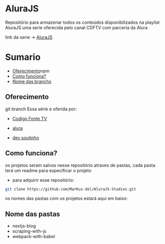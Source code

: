 # AluraJS
Repositório para armazenar todos os conteúdos disponibilizados na playlist AluraJS uma serie oferecida pelo canal CDFTV com parceria da Alura

link da serie -> [AluraJS](https://www.youtube.com/playlist?list=PLVc5bWuiFQ8HA-_-_wjRSSrR27IqfbtPc)

# Sumario
+ [Oferecimento]()npm
+ [Como funciona?]()
+ [Nome das branchs]()

## Oferecimento
git branch
Essa série e oferida por:

+ [Codigo Fonte TV](https://www.youtube.com/c/codigofontetv/featured)

+ [alura](https://www.alura.com.br/)

+ [dev soutinho](https://www.youtube.com/results?search_query=dev+soutinho)

## Como funciona?
os projetos seram salvos nesse repositório atraves de pastas, cada pasta terá um readme para especificar o projeto

+ para adquirir esse repositório:
~~~bash
git clone https://github.com/MarKus-del/AluraJS-Studies.git
~~~

os nomes das pastas com os projetos estará aqui em baixo:

##  Nome das pastas
+ nextjs-blog
+ scraping-with-js
+ webpack-with-babel